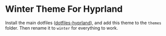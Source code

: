 # Winter Theme For Hyprland
Install the main dotfiles ([dotfiles-hyprland](https://github.com/AmadeusWM/dotfiles-hyprland)), and add this theme to the `themes` folder. Then rename it to `winter` for everything to work.